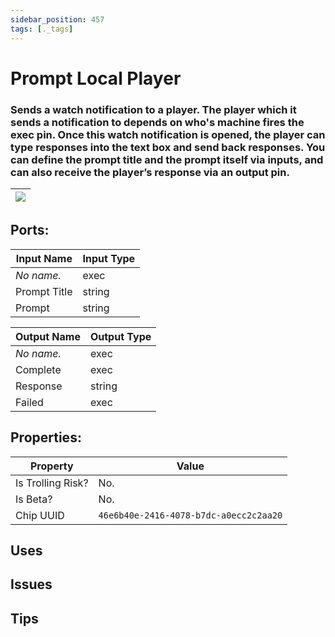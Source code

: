 ```yaml
---
sidebar_position: 457
tags: [._tags]
---
```


# Prompt Local Player


### Sends a watch notification to a player. The player which it sends a notification to depends on who's machine fires the exec pin. Once this watch notification is opened, the player can type responses into the text box and send back responses. You can define the prompt title and the prompt itself via inputs, and can also receive the player’s response via an output pin.

| ![](https://images-ext-2.discordapp.net/external/MPmIaQzlEPmgGWlgi-WxBBXt0Bjv_zWPkg1y1f_sy3s/https/www.recroomcircuits.com/image/circuit/absolute-value?width=206&height=108) |
|-----|

## Ports:

| Input Name | Input Type |
|-----------|-----------|
| *No name.* | exec |
| Prompt Title | string |
| Prompt | string |

| Output Name | Output Type |
|-----------|-----------|
| *No name.* | exec |
| Complete | exec |
| Response | string |
| Failed | exec |

## Properties:

| Property  | Value |
|-------------------|-----------|
| Is Trolling Risk? | No. |
| Is Beta? | No. |
| Chip UUID | `46e6b40e-2416-4078-b7dc-a0ecc2c2aa20` |

## Uses

## Issues

## Tips